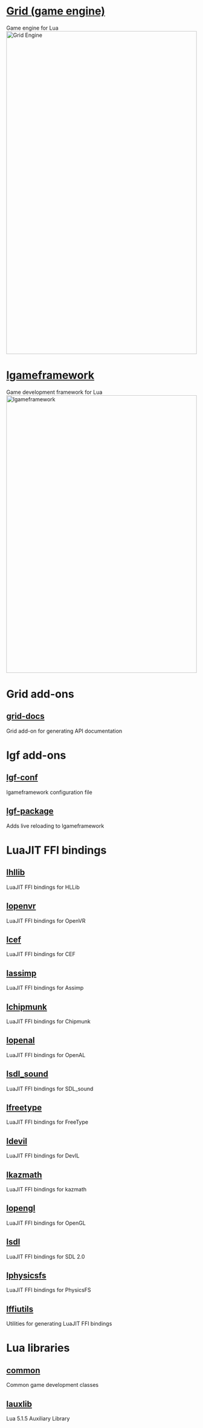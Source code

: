 # [Grid (game engine)](http://www.planimeter.org/grid-sdk/)
Game engine for Lua
<a href="http://www.andrewmcwatters.com/images/grid_engine.png">
  <img src="http://www.andrewmcwatters.com/images/grid_engine.png"
       alt="Grid Engine"
       width="100%"
       style="max-width: 1392px; max-height: 854px">
</a>

# [lgameframework](https://github.com/Planimeter/lgameframework)
Game development framework for Lua
<a href="http://www.andrewmcwatters.com/images/lgameframework.png">
  <img src="http://www.andrewmcwatters.com/images/lgameframework.png"
       alt="lgameframework"
       width="100%"
       style="max-width: 912px; max-height: 734px">
</a>

# Grid add-ons
## [grid-docs](https://github.com/Planimeter/grid-docs)
Grid add-on for generating API documentation

# lgf add-ons
## [lgf-conf](https://github.com/Planimeter/lgf-conf)
lgameframework configuration file
## [lgf-package](https://github.com/Planimeter/lgf-package)
Adds live reloading to lgameframework

# LuaJIT FFI bindings
## [lhllib](https://github.com/Planimeter/lhllib)
LuaJIT FFI bindings for HLLib
## [lopenvr](https://github.com/Planimeter/lopenvr)
LuaJIT FFI bindings for OpenVR
## [lcef](https://github.com/Planimeter/lcef)
LuaJIT FFI bindings for CEF
## [lassimp](https://github.com/Planimeter/lassimp)
LuaJIT FFI bindings for Assimp
## [lchipmunk](https://github.com/Planimeter/lchipmunk)
LuaJIT FFI bindings for Chipmunk
## [lopenal](https://github.com/Planimeter/lopenal)
LuaJIT FFI bindings for OpenAL
## [lsdl_sound](https://github.com/Planimeter/lsdl_sound)
LuaJIT FFI bindings for SDL_sound
## [lfreetype](https://github.com/Planimeter/lfreetype)
LuaJIT FFI bindings for FreeType
## [ldevil](https://github.com/Planimeter/ldevil)
LuaJIT FFI bindings for DevIL
## [lkazmath](https://github.com/Planimeter/lkazmath)
LuaJIT FFI bindings for kazmath
## [lopengl](https://github.com/Planimeter/lopengl)
LuaJIT FFI bindings for OpenGL
## [lsdl](https://github.com/Planimeter/lsdl)
LuaJIT FFI bindings for SDL 2.0
## [lphysicsfs](https://github.com/Planimeter/lphysicsfs)
LuaJIT FFI bindings for PhysicsFS
## [lffiutils](https://github.com/Planimeter/lffiutils)
Utilities for generating LuaJIT FFI bindings

# Lua libraries
## [common](https://github.com/Planimeter/common)
Common game development classes
## [lauxlib](https://github.com/Planimeter/lauxlib)
Lua 5.1.5 Auxiliary Library
